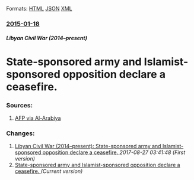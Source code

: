 
Formats: [HTML](/news/2015/01/18/state-sponsored-army-and-islamist-sponsored-opposition-declare-a-ceasefire.html)  [JSON](/news/2015/01/18/state-sponsored-army-and-islamist-sponsored-opposition-declare-a-ceasefire.json)  [XML](/news/2015/01/18/state-sponsored-army-and-islamist-sponsored-opposition-declare-a-ceasefire.xml)  

### [2015-01-18](/news/2015/01/18/index.md)

##### Libyan Civil War (2014&ndash;present)
# State-sponsored army and Islamist-sponsored opposition declare a ceasefire. 




### Sources:

1. [AFP via Al-Arabiya](http://english.alarabiya.net/en/News/middle-east/2015/01/18/Libya-army-announces-cease-fire-after-U-N-talks-.html)

### Changes:

1. [Libyan Civil War (2014&ndash;present): State-sponsored army and Islamist-sponsored opposition declare a ceasefire. ](/news/2015/01/18/libyan-civil-war-2014-ndash-present-state-sponsored-army-and-islamist-sponsored-opposition-declare-a-ceasefire.md) _2017-08-27 03:41:48 (First version)_
1. [State-sponsored army and Islamist-sponsored opposition declare a ceasefire. ](/news/2015/01/18/state-sponsored-army-and-islamist-sponsored-opposition-declare-a-ceasefire.md) _(Current version)_
